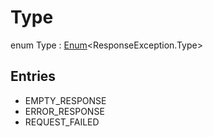# Type


enum Type : [Enum](https://kotlinlang.org/api/latest/jvm/stdlib/kotlin/-enum/index.html)&lt;ResponseException.Type&gt;

## Entries

* EMPTY_RESPONSE
* ERROR_RESPONSE
* REQUEST_FAILED
